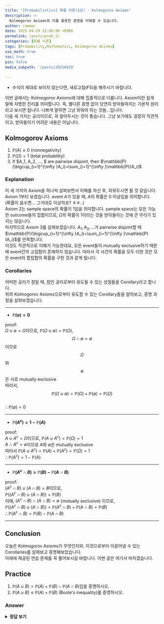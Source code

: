 ```yaml
---
title: "[Probabilistics] 확률 이론(2강) - Kolmogorov Axioms"
description: >-
  Kolmogorov Axioms와 이를 활용한 증명을 이해할 수 있습니다.
author: rammer
date: 2025-04-29 21:08:00 +0900
permalink: /posts/prob_2/
categories: [확률 이론]
tags: [Probability,Mathematics, Kolmogorov Axioms]
use_math: true
toc: true
pin: false
media_subpath: '/posts/20250429'

---
```

  * 수식이 제대로 보이지 않는다면, 새로고침(F5)을 해주시기 바랍니다.  
  
  
 이번 글에서는 Kolmogorov Axioms에 대해 집중적으로 다룹니다. Axiom이란 쉽게 말해 자명한 진리를 의미합니다. 즉, 별다른 증명 없이 당연히 받아들여지는 기본적 원리라고 보시면 됩니다. 나쁘게 말하면 그냥 외워야 하는 것들...입니다.<br>
 다음 세 가지는 공리이므로, 꼭 알아두시는 것이 좋습니다. 그냥 보기에도 굉장히 직관적이고, 받아들이기 어려운 내용은 아닙니다.

## **Kolmogorov Axioms**

 1. $\mathbb{P}(A)\ge 0$ (nonnegativity)  
 2. $\mathbb{P}(\Omega)=1$ (total probability)  
 3. If $A_1, A_2, ..., $ are pairwise disjoint, then $\mathbb{P}(\bigcup_{i=1}^{\infty }A_i)=\sum_{i=1}^{\infty }\mathbb{P}(A_i)$


### Explanation
 이 세 가지의 Axiom을 하나씩 살펴보면서 이해를 하신 후, 외워두시면 될 것 같습니다.  
 Axiom 1부터 보겠습니다. event $A$가 있을 때, $A$의 확률은 0 이상임을 의미합니다.  
 (확률이 음수면... 그거대로 이상하죠? ㅎㅎ..)        
 Axiom 2는 sample space의 확률이 1임을 의미합니다. sample space는 모든 가능한 outcome들의 집합이므로, $\Omega$의 확률이 1이라는 것을 받아들이는 것에 큰 무리가 있지는 않습니다.  
 마지막으로 Axiom 3를 살펴보겠습니다. $A_1, A_2, ...$가 pairwise disjoint할 때 $\mathbb{P}(\bigcup_{i=1}^{\infty }A_i)=\sum_{i=1}^{\infty }\mathbb{P}(A_i)$를 만족합니다.  
 이것도 직관적으로 이해가 가능한데요, 모든 event들이 mutually exclusive하기 때문에 event간의 교집합이 존재하지 않습니다. 따라서 각 사건의 확률을 모두 더한 것은 모든 event의 합집합의 확률을 구한 것과 같게 됩니다.  

### Corollaries
 어떠한 공리가 참일 때, 참인 공리로부터 유도될 수 있는 성질들을 Corollary라고 합니다.  
 위의 Kolmogorov Axioms으로부터 유도할 수 있는 Corollary들을 알아보고, 증명 과정을 살펴보겠습니다. 
 
---

 * __$\mathbb{P}(\emptyset)=0$__

  proof:  
  $\Omega \cup \emptyset = \Omega$이므로, $\mathbb{P}(\Omega\cup \emptyset)=\mathbb{P}(\Omega)$,      
  $$\Omega\cap \emptyset = \emptyset$$이므로 $$\Omega$$와 $$\emptyset$$은 서로 mutually exclusive   
  따라서, $$\mathbb{P}(\Omega \cup \emptyset)=\mathbb{P}(\Omega)+\mathbb{P}(\emptyset)=\mathbb{P}(\Omega)$$  
  $\therefore \mathbb{P}(\emptyset)=0$  
    
---      


 * __$\mathbb{P}(A^c)=1-\mathbb{P}(A)$__  

proof:  
$A\cup A^c=\Omega$이므로, $\mathbb{P}(A\cup A^c)=\mathbb{P}(\Omega)=1$  
$A\cap A^c=\emptyset$이므로 $A$와 $\emptyset$은 mutually exclusive  
따라서 $\mathbb{P}(A\cup A^c)=\mathbb{P}(A)+\mathbb{P}(A^c)=\mathbb{P}(\Omega)=1$  
$\therefore \mathbb{P}(A^c)=1-\mathbb{P}(A)$  
  
    
---      

 * __$\mathbb{P}(A^c\cap B)=\mathbb{P}(B)-\mathbb{P}(A\cap B)$__  

proof:  
$(A^c\cap B)\cup (A\cap B)=B$이므로,   
$\mathbb{P}((A^c\cap B)\cup (A\cap B))=\mathbb{P}(B)$  
이때, $(A^c\cap B)\cap (A\cap B)=\emptyset$ (mutually exclusive) 이므로,  
$\mathbb{P}((A^c\cap B)\cup (A\cap B))=\mathbb{P}(A^c\cap B)+\mathbb{P}(A\cap B)=\mathbb{P}(B)$  
$\therefore \mathbb{P}(A^c\cap B)=\mathbb{P}(B)-\mathbb{P}(A\cap B)$  

---

## **Conclusion**
오늘은 Kolmogorov Axioms가 무엇인지와, 이것으로부터 이끌어낼 수 있는 Corollaries를 살펴보고 증명해보았습니다.  
아래에 제공된 연습 문제를 꼭 풀어보시길 바랍니다. 이번 글은 여기서 마치겠습니다.

## **Practice** 
1. $\mathbb{P}(A\cup B)=\mathbb{P}(A)+\mathbb{P}(B)-\mathbb{P}(A\cap B)$임을 증명하시오.  
2. $\mathbb{P}(A\cup B)\le \mathbb{P}(A)+\mathbb{P}(B)$ (Boole's inequality)를 증명하시오.
  
  
  

### Answer 
<details>
  <summary><strong>정답 보기</strong></summary>
  <br>
  <img src="../../assets/img/resources/probabilistics/lecture2_answer.jpg"
     alt="Description"
     loading="lazy"
     class="image-style">
</details>

